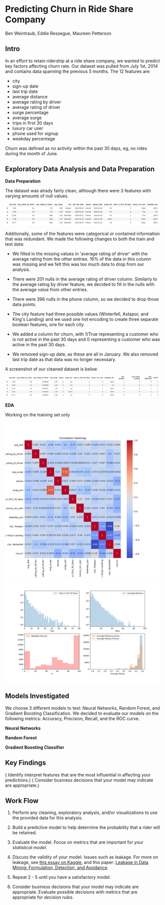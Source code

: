 # Predicting Churn in Ride Share Company

Ben Weintraub, Eddie Ressegue, Maureen Petterson

## Intro
In an effort to retain ridership at a ride share company, we wanted to predict key factors affecting churn rate. Our dataset was pulled from July 1st, 2014 and contains data spanning the previous 5 months. The 12 features are:
- city
- sign-up date
- last trip date
- average distance
- average rating by driver
- average rating of driver
- surge percentage
- average surge
- trips in first 30 days
- luxury car user
- phone used for signup
- weekday percentage

Churn was defined as no activity within the past 30 days, eg, no rides during the month of June. 


## Exploratory Data Analysis and Data Preparation

<b>Data Preparation</b>

The dataset was alrady fairly clean, although there were 3 features with varying amounts of null values. 

<img alt="Data" src='img/data_head.png'>

Additionally, some of the features were categorical or contained information that was redundant. We made the following changes to both the train and test data:

- We filled in the missing values in 'average rating of driver' with the average rating from the other entries.  16% of the data in this column was missing and we felt this was too much data to drop from our analysis. 

- There were 201 nulls in the average rating of driver column. Similarly to the average rating by driver feature, we decided to fill in the nulls with the average value from other entries. 

- There were 396 nulls in the phone column, so we decided to drop those data points. 

- The city feature had three possible values (Winterfell, Astapor, and King's Landing) and we used one hot encoding to create three separate boolean features, one for each city. 

- We added a column for churn, with 1/True representing a customer who is not active in the past 30 days and 0 representing a customer who was active in the past 30 days. 

- We removed sign-up date, as these are all in January. We also removed last trip date as that data was no longer necessary. 


A screenshot of our cleaned dataset is below

<img alt="Clean Data" src='img/data_clean_head.png'>


<b>EDA</b>

Working on the training set only

<img alt="Heatmap" src='img/corr_heatmap.png'>
<img alt="Histograms" src='img/histograms_of_features.png'>




## Models Investigated

We choose 3 different models to test: Neural Networks, Random Forest, and Gradient Boosting Classification. We decided to evaluate our models on the following metrics: Accuracy, Precision, Recall, and the ROC curve. 


<b> Neural Networks</b>


<b> Random Forest</b>


<b> Gradient Boosting Classifier</b>




## Key Findings
 ( Identify interpret features that are the most influential in affecting
your predictions.)
( Consider business decisions that your model may indicate are appropriate.)





## Work Flow

1. Perform any cleaning, exploratory analysis, and/or visualizations to use the
provided data for this analysis.
   
2. Build a predictive model to help determine the probability that a rider will
be retained.

3. Evaluate the model.  Focus on metrics that are important for your *statistical
model*.
 


5. Discuss the validity of your model. Issues such as
leakage.  For more on leakage, see [this essay on
Kaggle](https://www.kaggle.com/dansbecker/data-leakage), and this paper: [Leakage in Data
Mining: Formulation, Detection, and Avoidance](http://citeseerx.ist.psu.edu/viewdoc/download?doi=10.1.1.365.7769&rep=rep1&type=pdf).

6. Repeat 2 - 5 until you have a satisfactory model.

7. Consider business decisions that your model may indicate are appropriate.
Evaluate possible decisions with metrics that are appropriate for *decision
rules*.
   
